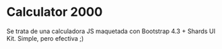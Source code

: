 # Calculator 2000
Se trata de una calculadora JS maquetada con Bootstrap 4.3 + Shards UI Kit. Simple, pero efectiva ;)
